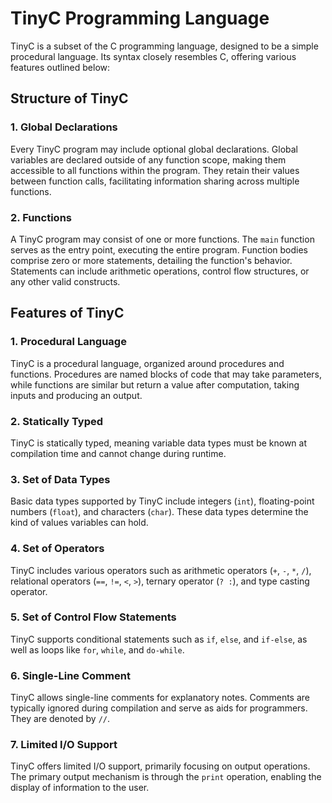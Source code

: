 # TinyC Programming Language

TinyC is a subset of the C programming language, designed to be a simple procedural language. Its syntax closely resembles C, offering various features outlined below:

## Structure of TinyC

### 1. Global Declarations

Every TinyC program may include optional global declarations. Global variables are declared outside of any function scope, making them accessible to all functions within the program. They retain their values between function calls, facilitating information sharing across multiple functions.

### 2. Functions

A TinyC program may consist of one or more functions. The `main` function serves as the entry point, executing the entire program. Function bodies comprise zero or more statements, detailing the function's behavior. Statements can include arithmetic operations, control flow structures, or any other valid constructs.

## Features of TinyC

### 1. Procedural Language

TinyC is a procedural language, organized around procedures and functions. Procedures are named blocks of code that may take parameters, while functions are similar but return a value after computation, taking inputs and producing an output.

### 2. Statically Typed

TinyC is statically typed, meaning variable data types must be known at compilation time and cannot change during runtime.

### 3. Set of Data Types

Basic data types supported by TinyC include integers (`int`), floating-point numbers (`float`), and characters (`char`). These data types determine the kind of values variables can hold.

### 4. Set of Operators

TinyC includes various operators such as arithmetic operators (`+`, `-`, `*`, `/`), relational operators (`==`, `!=`, `<`, `>`), ternary operator (`? :`), and type casting operator.

### 5. Set of Control Flow Statements

TinyC supports conditional statements such as `if`, `else`, and `if-else`, as well as loops like `for`, `while`, and `do-while`.

### 6. Single-Line Comment

TinyC allows single-line comments for explanatory notes. Comments are typically ignored during compilation and serve as aids for programmers. They are denoted by `//`.

### 7. Limited I/O Support

TinyC offers limited I/O support, primarily focusing on output operations. The primary output mechanism is through the `print` operation, enabling the display of information to the user.


